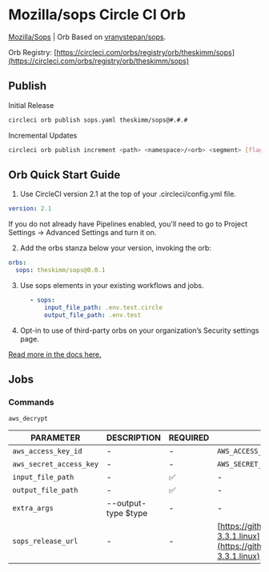 # Mozilla/sops Circle CI Orb #

[Mozilla/Sops](https://github.com/mozilla/sops) | Orb Based on [vranystepan/sops](https://circleci.com/orbs/registry/orb/vranystepan/sops).

Orb Registry: [https://circleci.com/orbs/registry/orb/theskimm/sops](https://circleci.com/orbs/registry/orb/theskimm/sops)

## Publish ##

Initial Release

```bash
circleci orb publish sops.yaml theskimm/sops@#.#.#
```

Incremental Updates

```bash
circleci orb publish increment <path> <namespace>/<orb> <segment> [flags]
```

## Orb Quick Start Guide ##

1. Use CircleCI version 2.1 at the top of your .circleci/config.yml file.

```yaml
version: 2.1
```
If you do not already have Pipelines enabled, you'll need to go to Project Settings -> Advanced Settings and turn it on.

2. Add the orbs stanza below your version, invoking the orb:

```yaml
orbs:
  sops: theskimm/sops@0.0.1
```

3. Use sops elements in your existing workflows and jobs.

```yaml
      - sops:
          input_file_path: .env.test.circle
          output_file_path: .env.test
```

4. Opt-in to use of third-party orbs on your organization’s Security settings page.

[Read more in the docs here.](https://circleci.com/docs/2.0/using-orbs/)

## Jobs ##

### Commands ###

`aws_decrypt`

| PARAMETER             | DESCRIPTION | REQUIRED | DEFAULT                                                                  | TYPE         |
|-----------------------|-------------|----------|--------------------------------------------------------------------------|--------------|
| `aws_access_key_id`     | -           | -        | `AWS_ACCESS_KEY_ID`                                                        | `env_var_name` |
| `aws_secret_access_key` | -           | -        | `AWS_SECRET_ACCESS_KEY`                                                    | `env_var_name` |
| `input_file_path`       | -           | ✅        | -                                                                        | `string`       |
| `output_file_path`      | -           | ✅        | -                                                                        | `string`       |
| `extra_args`      | --output-type $type           | -        | -                                                                        | `string`       |
| `sops_release_url`      | -           | -        | [https://github.com/mozilla/sops/releases/download/3.3.1/sops-3.3.1.linux](https://github.com/mozilla/sops/releases/download/3.3.1/sops-3.3.1.linux) | `string`       |
